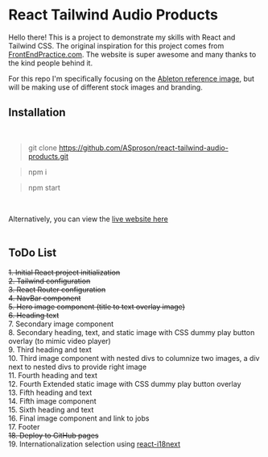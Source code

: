 # React Tailwind Audio Products

Hello there! This is a project to demonstrate my skills with React and Tailwind CSS. The original inspiration for this project comes from [FrontEndPractice.com](https://www.frontendpractice.com/projects/ableton). The website is super awesome and many thanks to the kind people behind it. 

For this repo I'm specifically focusing on the [Ableton reference image](https://www.frontendpractice.com/_next/image?url=%2Ffullsize%2FC1-Ableton.jpg&w=1920&q=90), but will be making use of different stock images and branding. 

## Installation
<br>

> git clone https://github.com/ASproson/react-tailwind-audio-products.git

> npm i

> npm start

<br>

Alternatively, you can view the [live website here](https://asproson.github.io/react-tailwind-audio-products/)
<br><br>

## ToDo List

~~1. Initial React project initialization~~ <br>
~~2. Tailwind configuration<br>~~
~~3. React Router configuration<br>~~
~~4. NavBar component<br>~~
~~5. Hero image component (title to text overlay image)<br>~~
~~6. Heading text<br>~~
7. Secondary image component<br>
8. Secondary heading, text, and static image with CSS dummy play button overlay (to mimic video player)<br>
9. Third heading and text<br>
10. Third image component with nested divs to columnize two images, a div next to nested divs to provide right image<br>
11. Fourth heading and text<br>
12. Fourth Extended static image with CSS dummy play button overlay<br>
13. Fifth heading and text<br>
14. Fifth image component<br>
15. Sixth heading and text<br>
16. Final image component and link to jobs<br>
17. Footer<br>
~~18. Deploy to GitHub pages <br>~~
19. Internationalization selection using [react-i18next](https://react.i18next.com/)<br>